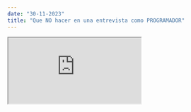 ```yaml
---
date: "30-11-2023"
title: "Que NO hacer en una entrevista como PROGRAMADOR"
---
```

<iframe src="https://www.youtube.com/embed/TjSP0BLjcC0" allowfullscreen></iframe>
